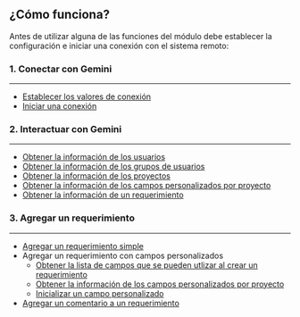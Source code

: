## ¿Cómo funciona?

Antes de utilizar alguna de las funciones del módulo debe establecer la configuración e iniciar una conexión con el sistema remoto:

### 1. Conectar con Gemini
---

* [Establecer los valores de conexión](New-Credential.md)
* [Iniciar una conexión](Initialize-Session.md)

### 2. Interactuar con Gemini
---

* [Obtener la información de los usuarios](Get-User.md)
* [Obtener la información de los grupos de usuarios](Get-Group.md)
* [Obtener la información de los proyectos](Get-Project.md)
* [Obtener la información de los campos personalizados por proyecto](Get-CustomField.md)
* [Obtener la información de un requerimiento](Get-Issue.md)

### 3. Agregar un requerimiento
---

* [Agregar un requerimiento simple](New-Issue.md)
* Agregar un requerimiento con campos personalizados
    * [Obtener la lista de campos que se pueden utlizar al crear un requerimiento](Get-AvailabilityField.md)
    * [Obtener la información de los campos personalizados por proyecto](Get-CustomField.md)
    * [Inicializar un campo personalizado](New-CustomFieldData.md)    
* [Agregar un comentario a un requerimiento](New-Comment.md)


